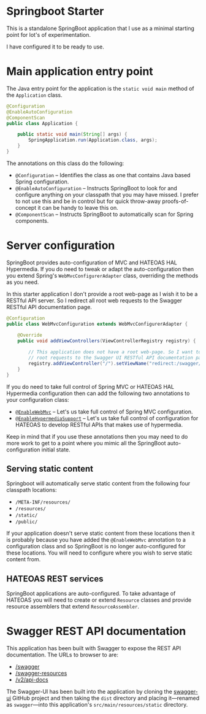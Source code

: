 # Springboot Starter

This is a standalone SpringBoot application that I use as a minimal starting 
 point for lot's of experimentation.

I have configured it to be ready to use.

# Main application entry point

The Java entry point for the application is the `static void main` method of 
 the `Application` class.

~~~Java
@Configuration
@EnableAutoConfiguration
@ComponentScan
public class Application {

    public static void main(String[] args) {
        SpringApplication.run(Application.class, args);
    }
}
~~~

The annotations on this class do the following:

* `@Configuration` – Identifies the class as one that contains Java based Spring configuration.
* `@EnableAutoConfiguration` – Instructs SpringBoot to look for and configure anything on
 your classpath that you may have missed. I prefer to not use this and be in control but for
 quick throw-away proofs-of-concept it can be handy to leave this on.
* `@ComponentScan` – Instructs SpringBoot to automatically scan for Spring components.

# Server configuration

SpringBoot provides auto-configuration of MVC and HATEOAS HAL Hypermedia. 
 If you do need to tweak or adapt the auto-configuration then you extend Spring's
 `WebMvcConfigurerAdapter` class, overriding the methods as you need.

In this starter application I don't provide a root web-page as I wish
 it to be a RESTful API server. So I redirect all root web requests
 to the Swagger RESTful API documentation page.

~~~Java
@Configuration
public class WebMvcConfiguration extends WebMvcConfigurerAdapter {
     
    @Override
    public void addViewControllers(ViewControllerRegistry registry) {

        // This application does not have a root web-page. So I want to redirect
        // root requests to the Swagger UI RESTful API documentation page.
        registry.addViewController("/").setViewName("redirect:/swagger/index.html");
    }
}
~~~

If you do need to take full control of Spring MVC or HATEOAS HAL Hypermedia configuration
 then can add the following two annotations to your configuration class:

* <a href="http://docs.spring.io/spring-boot/docs/current/reference/html/boot-features-developing-web-applications.html#boot-features-spring-mvc-auto-configuration" target="_blank">`@EnableWebMvc`</a> – 
 Let's us take full control of Spring MVC configuration. 
* <a href="http://docs.spring.io/spring-boot/docs/current/reference/html/boot-features-developing-web-applications.html#boot-features-spring-hateoas" target="_blank">`@EnableHypermediaSupport`</a> – 
 Let's us take full control of configuration for HATEOAS
 to develop RESTful APIs that makes use of hypermedia.

Keep in mind that if you use these annotations then you may need to do more work 
 to get to a point where you mimic all the SpringBoot auto-configuration initial state.

## Serving static content

Springboot will automatically serve static content from the following four 
classpath locations:

* `/META-INF/resources/`
* `/resources/`
* `/static/`
* `/public/`

If your application doesn't serve static content from these locations
 then it is probably because you 
 have added the `@EnableWebMvc` annotation to a configuration class and so 
 SpringBoot is no longer auto-configured for these locations. You will need
 to configure where you wish to serve static content from.

## HATEOAS REST services

SpringBoot applications are auto-configured. To take advantage of HATEOAS
you will need to create or extend `Resource` classes and provide resource
assemblers that extend `ResourceAssembler`.


# Swagger REST API documentation

This application has been built with Swagger to expose the REST API documentation. 
The URLs to browser to are:

* <a href="http://localhost:8080/swagger" target="_blank">/swagger</a>
* <a href="http://localhost:8080/swagger-resources" target="_blank">/swagger-resources</a>
* <a href="http://localhost:8080/v2/api-docs" target="_blank">/v2/api-docs</a>

The Swagger-UI has been built into the application by cloning the 
<a href="https://github.com/swagger-api/swagger-ui" target="_blank">swagger-ui</a>
GitHub project and then taking the `dist` directory and placing it—renamed as `swagger`—into 
this application's `src/main/resources/static` directory.
